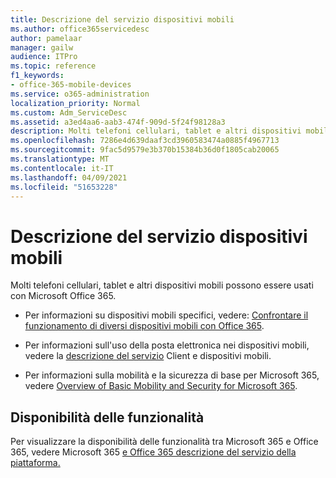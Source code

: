 ```yaml
---
title: Descrizione del servizio dispositivi mobili
ms.author: office365servicedesc
author: pamelaar
manager: gailw
audience: ITPro
ms.topic: reference
f1_keywords:
- office-365-mobile-devices
ms.service: o365-administration
localization_priority: Normal
ms.custom: Adm_ServiceDesc
ms.assetid: a3ed4aa6-aab3-474f-909d-5f24f98128a3
description: Molti telefoni cellulari, tablet e altri dispositivi mobili possono essere usati con Microsoft Office 365.
ms.openlocfilehash: 7286e4d639daaf3cd3960583474a0885f4967713
ms.sourcegitcommit: 9fac5d9579e3b370b15384b36d0f1805cab20065
ms.translationtype: MT
ms.contentlocale: it-IT
ms.lasthandoff: 04/09/2021
ms.locfileid: "51653228"
---
```

# <a name="mobile-devices-service-description"></a>Descrizione del servizio dispositivi mobili

Molti telefoni cellulari, tablet e altri dispositivi mobili possono essere usati con Microsoft Office 365. 
  
- Per informazioni su dispositivi mobili specifici, vedere: [Confrontare il funzionamento di diversi dispositivi mobili con Office 365](https://go.microsoft.com/fwlink/p/?LinkId=282337).
    
- Per informazioni sull'uso della posta elettronica nei dispositivi mobili, vedere la [descrizione del servizio](../exchange-online-service-description/clients-and-mobile-devices.md) Client e dispositivi mobili. 
    
- Per informazioni sulla mobilità e la sicurezza di base per Microsoft 365, vedere [Overview of Basic Mobility and Security for Microsoft 365](/microsoft-365/admin/basic-mobility-security/overview).
    
## <a name="feature-availability"></a>Disponibilità delle funzionalità

Per visualizzare la disponibilità delle funzionalità tra Microsoft 365 e Office 365, vedere Microsoft 365 [e Office 365 descrizione del servizio della piattaforma.](office-365-platform-service-description.md)
